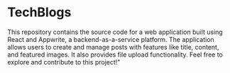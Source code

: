 # TechBlogs
This repository contains the source code for a web application built using React and Appwrite, a backend-as-a-service platform. The application allows users to create and manage posts with features like title, content, and featured images. It also provides file upload functionality. Feel free to explore and contribute to this project!"
